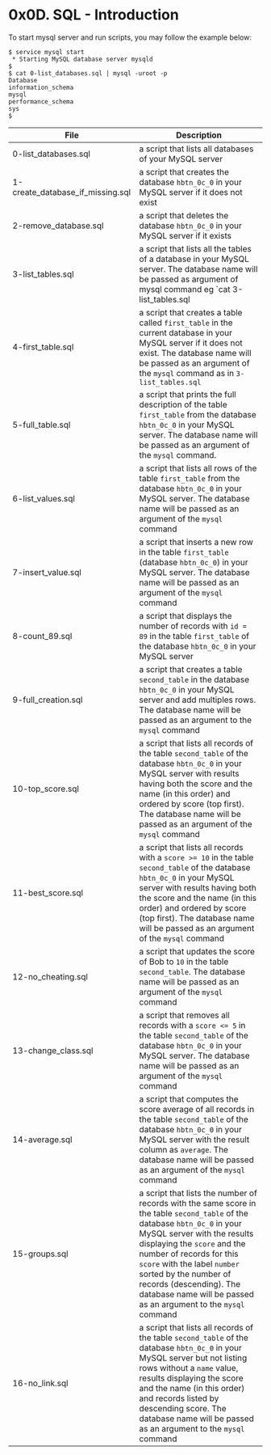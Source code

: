 # 0x0D. SQL - Introduction
To start mysql server and run scripts, you may follow the example below:

```
$ service mysql start
 * Starting MySQL database server mysqld
$
$ cat 0-list_databases.sql | mysql -uroot -p
Database
information_schema
mysql
performance_schema
sys
$
```

|File					|Description						|
|-----------------------------|-----------------------------------------------|
|0-list_databases.sql		| a script that lists all databases of your MySQL server|
|1-create_database_if_missing.sql|a script that creates the database `hbtn_0c_0` in your MySQL server if it does not exist|
|2-remove_database.sql		|a script that deletes the database `hbtn_0c_0` in your MySQL server if it exists|
|3-list_tables.sql		|a script that lists all the tables of a database in your MySQL server. The database name will be passed as argument of mysql command eg `cat 3-list_tables.sql | mysql -hlocalhost -uroot -p mysql` |
|4-first_table.sql		|a script that creates a table called `first_table` in the current database in your MySQL server if it does not exist. The database name will be passed as an argument of the `mysql` command as in `3-list_tables.sql` |
|5-full_table.sql			|a script that prints the full description of the table `first_table` from the database `hbtn_0c_0` in your MySQL server. The database name will be passed as an argument of the `mysql` command. |
|6-list_values.sql		|a script that lists all rows of the table `first_table` from the database `hbtn_0c_0` in your MySQL server. The database name will be passed as an argument of the `mysql` command |
|7-insert_value.sql		|a script that inserts a new row in the table `first_table` (database `hbtn_0c_0`) in your MySQL server. The database name will be passed as an argument of the `mysql` command|
|8-count_89.sql			|a script that displays the number of records with `id = 89` in the table `first_table` of the database `hbtn_0c_0` in your MySQL server |
|9-full_creation.sql		|a script that creates a table `second_table` in the database `hbtn_0c_0` in your MySQL server and add multiples rows. The database name will be passed as an argument to the `mysql` command |
|10-top_score.sql			|a script that lists all records of the table `second_table` of the database `hbtn_0c_0` in your MySQL server with results having both the score and the name (in this order) and ordered by score (top first). The database name will be passed as an argument of the `mysql` command |
|11-best_score.sql		|a script that lists all records with a `score >= 10` in the table `second_table` of the database `hbtn_0c_0` in your MySQL server with results having both the score and the name (in this order) and ordered by score (top first). The database name will be passed as an argument of the `mysql` command |
|12-no_cheating.sql		|a script that updates the score of Bob to `10` in the table `second_table`. The database name will be passed as an argument of the `mysql` command	|
|13-change_class.sql		|a script that removes all records with a `score <= 5` in the table `second_table` of the database `hbtn_0c_0` in your MySQL server. The database name will be passed as an argument of the `mysql` command |
|14-average.sql			|a script that computes the score average of all records in the table `second_table` of the database `hbtn_0c_0` in your MySQL server with the result column as `average`. The database name will be passed as an argument of the `mysql` command|
|15-groups.sql			|a script that lists the number of records with the same score in the table `second_table` of the database `hbtn_0c_0` in your MySQL server with the results displaying the `score` and the number of records for this `score` with the label `number` sorted by the number of records (descending). The database name will be passed as an argument to the `mysql` command |
|16-no_link.sql			|a script that lists all records of the table `second_table` of the database `hbtn_0c_0` in your MySQL server but not listing rows without a `name` value, results displaying the score and the name (in this order) and records listed by descending score. The database name will be passed as an argument to the `mysql` command |

